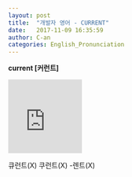 ```yaml
---
layout: post
title:  "개발자 영어 - CURRENT"
date:   2017-11-09 16:35:59
author: C-an
categories: English_Pronunciation
---
```


**current [커런트]**

<iframe width="150" height="150" src="https://www.youtube.com/embed/QzHFNp_I5BM" frameborder="0" gesture="media" allowfullscreen></iframe>

큐런트(X) 쿠런트(X) -렌트(X)